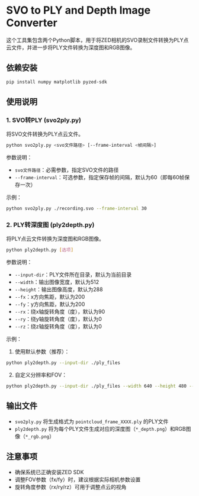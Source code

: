 # SVO to PLY and Depth Image Converter

这个工具集包含两个Python脚本，用于将ZED相机的SVO录制文件转换为PLY点云文件，并进一步将PLY文件转换为深度图和RGB图像。

## 依赖安装

```bash
pip install numpy matplotlib pyzed-sdk
```

## 使用说明

### 1. SVO转PLY (svo2ply.py)

将SVO文件转换为PLY点云文件。

```bash
python svo2ply.py <svo文件路径> [--frame-interval <帧间隔>]
```

参数说明：
- `svo文件路径`：必需参数，指定SVO文件的路径
- `--frame-interval`：可选参数，指定保存帧的间隔，默认为60（即每60帧保存一次）

示例：
```bash
python svo2ply.py ./recording.svo --frame-interval 30
```

### 2. PLY转深度图 (ply2depth.py)

将PLY点云文件转换为深度图和RGB图像。

```bash
python ply2depth.py [选项]
```

参数说明：
- `--input-dir`：PLY文件所在目录，默认为当前目录
- `--width`：输出图像宽度，默认为512
- `--height`：输出图像高度，默认为288
- `--fx`：x方向焦距，默认为200
- `--fy`：y方向焦距，默认为200
- `--rx`：绕x轴旋转角度（度），默认为90
- `--ry`：绕y轴旋转角度（度），默认为0
- `--rz`：绕z轴旋转角度（度），默认为0

示例：

1. 使用默认参数（推荐）：
```bash
python ply2depth.py --input-dir ./ply_files
```

2. 自定义分辨率和FOV：
```bash
python ply2depth.py --input-dir ./ply_files --width 640 --height 480 --fx 300 --fy 300
```

## 输出文件

- `svo2ply.py` 将生成格式为 `pointcloud_frame_XXXX.ply` 的PLY文件
- `ply2depth.py` 将为每个PLY文件生成对应的深度图（`*_depth.png`）和RGB图像（`*_rgb.png`）

## 注意事项

- 确保系统已正确安装ZED SDK
- 调整FOV参数（fx/fy）时，建议根据实际相机参数设置
- 旋转角度参数（rx/ry/rz）可用于调整点云的视角